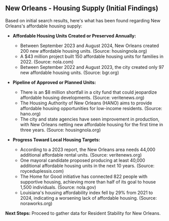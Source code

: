 ## New Orleans - Housing Supply (Initial Findings)

Based on initial search results, here's what has been found regarding New Orleans's affordable housing supply:

*   **Affordable Housing Units Created or Preserved Annually:**
    *   Between September 2023 and August 2024, New Orleans created 200 new affordable housing units. (Source: housingnola.org)
    *   A $43 million project built 150 affordable housing units for families in 2022. (Source: nola.com)
    *   Between September 2022 and August 2023, the city created only 97 new affordable housing units. (Source: bgr.org)

*   **Pipeline of Approved or Planned Units:**
    *   There is an $8 million shortfall in a city fund that could jeopardize affordable housing developments. (Source: veritenews.org)
    *   The Housing Authority of New Orleans (HANO) aims to provide affordable housing opportunities for low-income residents. (Source: hano.org)
    *   The city and state agencies have seen improvement in production, with New Orleans netting new affordable housing for the first time in three years. (Source: housingnola.org)

*   **Progress Toward Local Housing Targets:**
    *   According to a 2023 report, the New Orleans area needs 44,000 additional affordable rental units. (Source: veritenews.org)
    *   One mayoral candidate proposed producing at least 40,000 additional affordable housing units in the next 10 years. (Source: royceduplessis.com)
    *   The Home for Good initiative has connected 822 people with supportive housing, achieving more than half of its goal to house 1,500 individuals. (Source: nola.gov)
    *   Louisiana's housing affordability index fell by 29% from 2021 to 2024, indicating a worsening lack of affordable housing. (Source: noraworks.org)

**Next Steps:** Proceed to gather data for Resident Stability for New Orleans.

